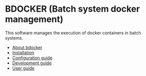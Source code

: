 BDOCKER (Batch system docker management)
=======================================

This software manages the execution of docker containers in  batch systems.

* [About bdocker](README.md)
* [Installation](doc/installation.md)
* [Configuration guide](doc/configuration.md)
* [Development guide](doc/development.md)
* [User guide](doc/client.md)
